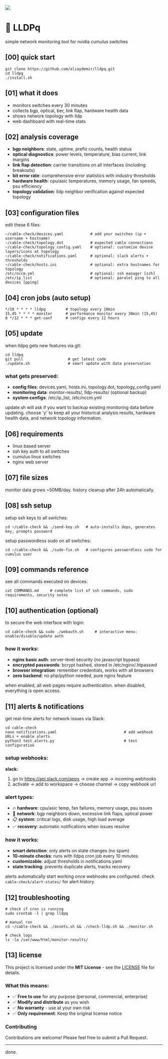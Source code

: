 ![](assets/nvidia.png)

# 🚀️ LLDPq

simple network monitoring tool for nvidia cumulus switches

## [00] quick start  

``` 
git clone https://github.com/aliaydemir/lldpq.git 
cd lldpq
./install.sh 
```

## [01] what it does

- monitors switches every 30 minutes  
- collects bgp, optical, ber, link flap, hardware health data
- shows network topology with lldp
- web dashboard with real-time stats

## [02] analysis coverage

- **bgp neighbors**: state, uptime, prefix counts, health status
- **optical diagnostics**: power levels, temperature, bias current, link margins  
- **link flap detection**: carrier transitions on all interfaces (including breakouts)
- **bit error rate**: comprehensive error statistics with industry thresholds
- **hardware health**: cpu/asic temperatures, memory usage, fan speeds, psu efficiency
- **topology validation**: lldp neighbor verification against expected topology

## [03] configuration files

edit these 6 files:

```
~/cable-check/devices.yaml            # add your switches (ip + username + hostname)
~/cable-check/topology.dot            # expected cable connections
~/cable-check/topology_config.yaml    # optional: customize device layers/icons at topology
~/cable-check/notifications.yaml      # optional: slack alerts + thresholds
~/cable-check/hosts.ini               # optional: extra hostnames for topology  
/etc/nccm.yml                         # optional: ssh manager [zzh]
/etc/ip_list                          # optional: paralel ping to all devices [pping]
```

## [04] cron jobs (auto setup)

```
*/10 * * * * lldpq         # topology every 10min
15,45 * * * * monitor      # performance monitor every 30min (15,45)  
0 */12 * * * get-conf      # configs every 12 hours
```

## [05] update

when lldpq gets new features via git:

```
cd lldpq
git pull                    # get latest code
./update.sh                 # smart update with data preservation
```

### what gets preserved:
- **config files**: devices.yaml, hosts.ini, topology.dot, topology_config.yaml
- **monitoring data**: monitor-results/, lldp-results/ (optional backup)
- **system configs**: /etc/ip_list, /etc/nccm.yml  

update.sh will ask if you want to backup existing monitoring data before updating. choose 'y' to keep all your historical analysis results, hardware health data, and network topology information.

## [06] requirements

- linux based server
- ssh key auth to all switches  
- cumulus linux switches
- nginx web server

## [07] file sizes

monitor data grows ~50MB/day. history cleanup after 24h automatically.

## [08] ssh setup

setup ssh keys to all switches:

```
cd ~/cable-check && ./send-key.sh   # auto-installs deps, generates key, prompts password
```

setup passwordless sudo on all switches:

```
cd ~/cable-check && ./sudo-fix.sh   # configures passwordless sudo for cumulus user
```

## [09] commands reference

see all commands executed on devices:

```
cat COMMANDS.md     # complete list of ssh commands, sudo requirements, security notes
```

## [10] authentication (optional)

to secure the web interface with login:

```
cd cable-check && sudo ./webauth.sh     # interactive menu: enable/disable/update auth
```

### how it works:
- **nginx basic auth**: server-level security (no javascript bypass)
- **encrypted passwords**: bcrypt hashed, stored in /etc/nginx/.htpasswd
- **browser integration**: remember credentials, works with all browsers
- **zero backend**: no php/python needed, pure nginx feature

when enabled, all web pages require authentication. when disabled, everything is open access.

## [11] alerts & notifications

get real-time alerts for network issues via Slack:

```
cd cable-check
nano notifications.yaml                              # add webhook URLs + enable alerts
python3 test_alerts.py                               # test configuration
```

### setup webhooks:

**slack:**  
1. go to https://api.slack.com/apps → create app → incoming webhooks
2. activate → add to workspace → choose channel → copy webhook url

### alert types:
- 🔥 **hardware**: cpu/asic temp, fan failures, memory usage, psu issues
- 🔴 **network**: bgp neighbors down, excessive link flaps, optical power
- 📋 **system**: critical logs, disk usage, high load average
- ✅ **recovery**: automatic notifications when issues resolve

### how it works:
- **smart detection**: only alerts on state changes (no spam)
- **10-minute checks**: runs with lldpq cron job every 10 minutes
- **customizable**: adjust thresholds in notifications.yaml
- **state tracking**: prevents duplicate alerts, tracks recovery

alerts automatically start working once webhooks are configured. check `cable-check/alert-states/` for alert history.

## [12] troubleshooting

```
# check if cron is running
sudo crontab -l | grep lldpq

# manual run
cd ~/cable-check && ./assets.sh && ./check-lldp.sh && ./monitor.sh

# check logs  
ls -la /var/www/html/monitor-results/
```

## [13] license

This project is licensed under the **MIT License** - see the [LICENSE](LICENSE) file for details.

### What this means:
- ✅ **Free to use** for any purpose (personal, commercial, enterprise)
- ✅ **Modify and distribute** as you wish
- ✅ **No warranty** - use at your own risk
- ✅ **Only requirement**: Keep the original license notice

### Contributing
Contributions are welcome! Please feel free to submit a Pull Request.

---

done.
